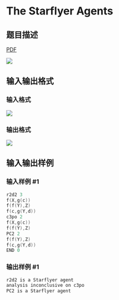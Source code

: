 # The Starflyer Agents

## 题目描述

[problemUrl]: https://uva.onlinejudge.org/index.php?option=com_onlinejudge&Itemid=8&category=278&page=show_problem&problem=3737

[PDF](https://uva.onlinejudge.org/external/123/p12315.pdf)

![](https://cdn.luogu.com.cn/upload/vjudge_pic/UVA12315/b8bd3905a897ea4127aaf29675ab19cce8355495.png)

## 输入输出格式

### 输入格式

![](https://cdn.luogu.com.cn/upload/vjudge_pic/UVA12315/54d94aee71dc600611acba3c3e8a1e4349b2218d.png)

### 输出格式

![](https://cdn.luogu.com.cn/upload/vjudge_pic/UVA12315/3abc616edc006a0ca978dec983e1e0b688c90f38.png)

## 输入输出样例

### 输入样例 #1

```cpp
r2d2 3
f(X,g(c))
f(f(Y),Z)
f(c,g(Y,d))
c3po 2
f(X,g(c))
f(f(Y),Z)
PC2 2
f(f(Y),Z)
f(c,g(Y,d))
END 0
```


### 输出样例 #1

```cpp
r2d2 is a Starflyer agent
analysis inconclusive on c3po
PC2 is a Starflyer agent
```


